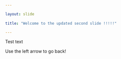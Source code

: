 ```yaml
---

layout: slide
	
title: "Welcome to the updated second slide !!!!!"

---
```


Test text

Use the left arrow to go back!
